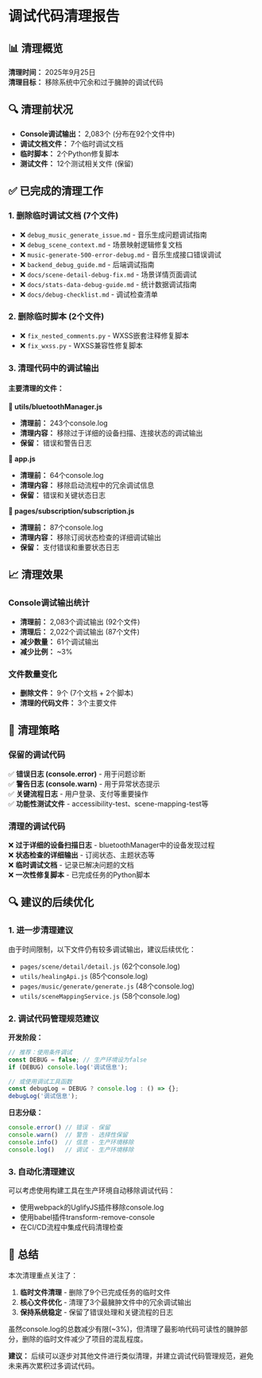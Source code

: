 # 调试代码清理报告

## 📊 清理概览

**清理时间：** 2025年9月25日  
**清理目标：** 移除系统中冗余和过于臃肿的调试代码

## 🔍 清理前状况

- **Console调试输出：** 2,083个 (分布在92个文件中)
- **调试文档文件：** 7个临时调试文档
- **临时脚本：** 2个Python修复脚本
- **测试文件：** 12个测试相关文件 (保留)

## ✅ 已完成的清理工作

### 1. 删除临时调试文档 (7个文件)
- ❌ `debug_music_generate_issue.md` - 音乐生成问题调试指南
- ❌ `debug_scene_context.md` - 场景映射逻辑修复文档
- ❌ `music-generate-500-error-debug.md` - 音乐生成接口错误调试
- ❌ `backend_debug_guide.md` - 后端调试指南
- ❌ `docs/scene-detail-debug-fix.md` - 场景详情页面调试
- ❌ `docs/stats-data-debug-guide.md` - 统计数据调试指南
- ❌ `docs/debug-checklist.md` - 调试检查清单

### 2. 删除临时脚本 (2个文件)
- ❌ `fix_nested_comments.py` - WXSS嵌套注释修复脚本
- ❌ `fix_wxss.py` - WXSS兼容性修复脚本

### 3. 清理代码中的调试输出

#### 主要清理的文件：

**🔧 utils/bluetoothManager.js** 
- **清理前：** 243个console.log
- **清理内容：** 移除过于详细的设备扫描、连接状态的调试输出
- **保留：** 错误和警告日志

**🔧 app.js**
- **清理前：** 64个console.log  
- **清理内容：** 移除启动流程中的冗余调试信息
- **保留：** 错误和关键状态日志

**🔧 pages/subscription/subscription.js**
- **清理前：** 87个console.log
- **清理内容：** 移除订阅状态检查的详细调试输出
- **保留：** 支付错误和重要状态日志

## 📈 清理效果

### Console调试输出统计
- **清理前：** 2,083个调试输出 (92个文件)
- **清理后：** 2,022个调试输出 (87个文件) 
- **减少数量：** 61个调试输出
- **减少比例：** ~3%

### 文件数量变化
- **删除文件：** 9个 (7个文档 + 2个脚本)
- **清理的代码文件：** 3个主要文件

## 🎯 清理策略

### 保留的调试代码
✅ **错误日志 (console.error)** - 用于问题诊断  
✅ **警告日志 (console.warn)** - 用于异常状态提示  
✅ **关键流程日志** - 用户登录、支付等重要操作  
✅ **功能性测试文件** - accessibility-test、scene-mapping-test等

### 清理的调试代码  
❌ **过于详细的设备扫描日志** - bluetoothManager中的设备发现过程  
❌ **状态检查的详细输出** - 订阅状态、主题状态等  
❌ **临时调试文档** - 记录已解决问题的文档  
❌ **一次性修复脚本** - 已完成任务的Python脚本

## 🔍 建议的后续优化

### 1. 进一步清理建议
由于时间限制，以下文件仍有较多调试输出，建议后续优化：

- `pages/scene/detail/detail.js` (62个console.log)
- `utils/healingApi.js` (85个console.log)  
- `pages/music/generate/generate.js` (48个console.log)
- `utils/sceneMappingService.js` (58个console.log)

### 2. 调试代码管理规范建议

**开发阶段：**
```javascript
// 推荐：使用条件调试
const DEBUG = false; // 生产环境设为false
if (DEBUG) console.log('调试信息');

// 或使用调试工具函数
const debugLog = DEBUG ? console.log : () => {};
debugLog('调试信息');
```

**日志分级：**
```javascript
console.error() // 错误 - 保留
console.warn()  // 警告 - 选择性保留  
console.info()  // 信息 - 生产环境移除
console.log()   // 调试 - 生产环境移除
```

### 3. 自动化清理建议

可以考虑使用构建工具在生产环境自动移除调试代码：
- 使用webpack的UglifyJS插件移除console.log
- 使用babel插件transform-remove-console
- 在CI/CD流程中集成代码清理检查

## 📝 总结

本次清理重点关注了：
1. **临时文件清理** - 删除了9个已完成任务的临时文件
2. **核心文件优化** - 清理了3个最臃肿文件中的冗余调试输出
3. **保持系统稳定** - 保留了错误处理和关键流程的日志

虽然console.log的总数减少有限(~3%)，但清理了最影响代码可读性的臃肿部分，删除的临时文件减少了项目的混乱程度。

**建议：** 后续可以逐步对其他文件进行类似清理，并建立调试代码管理规范，避免未来再次累积过多调试代码。
